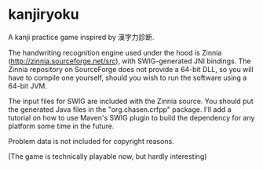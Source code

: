 kanjiryoku
==========

A kanji practice game inspired by 漢字力診断.

The handwriting recognition engine used under the hood is Zinnia (http://zinnia.sourceforge.net/src), with SWIG-generated JNI bindings.
The Zinnia repository on SourceForge does not provide a 64-bit DLL, so you will have to compile one yourself, should you wish to run the software using a 64-bit JVM.

The input files for SWIG are included with the Zinnia source. You should put the generated Java files in the "org.chasen.crfpp" package.
I'll add a tutorial on how to use Maven's SWIG plugin to build the dependency for any platform some time in the future.

Problem data is not included for copyright reasons.

(The game is technically playable now, but hardly interesting)
